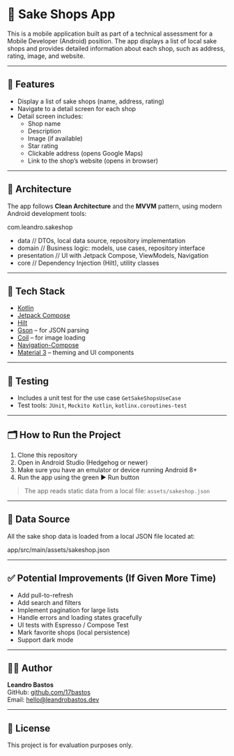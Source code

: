 # 🍶 Sake Shops App

This is a mobile application built as part of a technical assessment for a Mobile Developer (Android) position. The app displays a list of local sake shops and provides detailed information about each shop, such as address, rating, image, and website.

---

## 📱 Features

- Display a list of sake shops (name, address, rating)
- Navigate to a detail screen for each shop
- Detail screen includes:
  - Shop name
  - Description
  - Image (if available)
  - Star rating
  - Clickable address (opens Google Maps)
  - Link to the shop’s website (opens in browser)

---

## 🧠 Architecture

The app follows **Clean Architecture** and the **MVVM** pattern, using modern Android development tools:

com.leandro.sakeshop
- data // DTOs, local data source, repository implementation
- domain // Business logic: models, use cases, repository interface
- presentation // UI with Jetpack Compose, ViewModels, Navigation
- core // Dependency Injection (Hilt), utility classes


---

## 🧰 Tech Stack

- [Kotlin](https://kotlinlang.org/)
- [Jetpack Compose](https://developer.android.com/jetpack/compose)
- [Hilt](https://developer.android.com/training/dependency-injection/hilt-android)
- [Gson](https://github.com/google/gson) – for JSON parsing
- [Coil](https://coil-kt.github.io/coil/) – for image loading
- [Navigation-Compose](https://developer.android.com/jetpack/compose/navigation)
- [Material 3](https://m3.material.io/) – theming and UI components

---

## 🧪 Testing

- Includes a unit test for the use case `GetSakeShopsUseCase`
- Test tools: `JUnit`, `Mockito Kotlin`, `kotlinx.coroutines-test`

---

## 🗂️ How to Run the Project

1. Clone this repository
2. Open in Android Studio (Hedgehog or newer)
3. Make sure you have an emulator or device running Android 8+
4. Run the app using the green ▶ Run button

> The app reads static data from a local file: `assets/sakeshop.json`

---

## 📁 Data Source

All the sake shop data is loaded from a local JSON file located at:

app/src/main/assets/sakeshop.json

---

## ✅ Potential Improvements (If Given More Time)

- Add pull-to-refresh
- Add search and filters
- Implement pagination for large lists
- Handle errors and loading states gracefully
- UI tests with Espresso / Compose Test
- Mark favorite shops (local persistence)
- Support dark mode

---

## 👨‍💻 Author

**Leandro Bastos**  
GitHub: [github.com/17bastos](https://github.com/17bastos)  
Email: hello@leandrobastos.dev

---

## 📄 License

This project is for evaluation purposes only.
